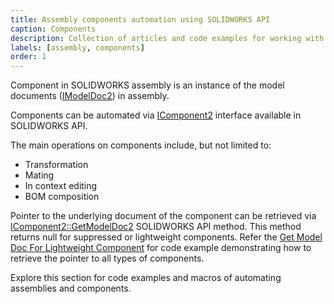 ```yaml
---
title: Assembly components automation using SOLIDWORKS API
caption: Components
description: Collection of articles and code examples for working with components in SOLIDWORKS assembly
labels: [assembly, components]
order: 1
---
```

Component in SOLIDWORKS assembly is an instance of the model documents ([IModelDoc2](http://help.solidworks.com/2018/english/api/sldworksapi/SolidWorks.Interop.sldworks~SolidWorks.Interop.sldworks.IModelDoc2.html)) in assembly.

Components can be automated via [IComponent2](http://help.solidworks.com/2018/english/api/sldworksapi/SolidWorks.Interop.sldworks~SolidWorks.Interop.sldworks.IComponent2.html) interface available in SOLIDWORKS API.

The main operations on components include, but not limited to:

* Transformation
* Mating
* In context editing
* BOM composition

Pointer to the underlying document of the component can be retrieved via [IComponent2::GetModelDoc2](http://help.solidworks.com/2012/english/api/sldworksapi/solidworks.interop.sldworks~solidworks.interop.sldworks.icomponent2~getmodeldoc2.html) SOLIDWORKS API method. This method returns null for suppressed or lightweight components. Refer the [Get Model Doc For Lightweight Component](http://localhost:4000/solidworks-api/document/assembly/components/lightweight-get-model-doc/) for code example demonstrating how to retrieve the pointer to all types of components.

Explore this section for code examples and macros of automating assemblies and components.